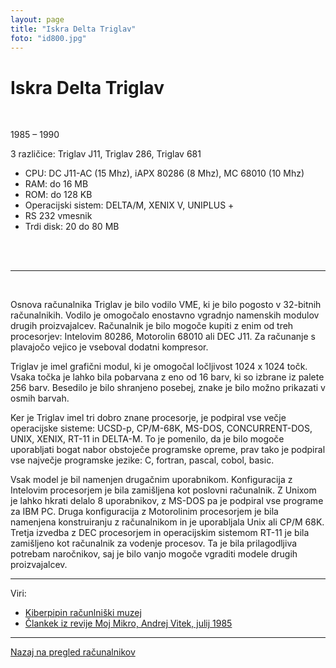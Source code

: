 ```yaml
---
layout: page
title: "Iskra Delta Triglav"
foto: "id800.jpg"
---
```


# Iskra Delta Triglav

<br>

1985 – 1990 

3 različice: Triglav J11, Triglav 286, Triglav 681 

 - CPU: DC J11-AC (15 Mhz), iAPX 80286 (8 Mhz), MC 68010 (10 Mhz) 
 - RAM: do 16 MB 
 - ROM: do 128 KB 
 - Operacijski sistem: DELTA/M, XENIX V, UNIPLUS + 
 - RS 232 vmesnik 
 - Trdi disk: 20 do 80 MB 

<br>
<br>

------

<br>

Osnova računalnika Triglav je bilo vodilo VME, ki je bilo pogosto v 32-bitnih računalnikih. Vodilo je omogočalo enostavno vgradnjo namenskih modulov drugih proizvajalcev. Računalnik je bilo mogoče kupiti z enim od treh procesorjev: Intelovim 80286, Motorolin 68010 ali DEC J11. Za računanje s plavajočo vejico je vseboval dodatni kompresor. 

Triglav je imel grafični modul, ki je omogočal ločljivost 1024 x 1024 točk. Vsaka točka je lahko bila pobarvana z eno od 16 barv, ki so izbrane iz palete 256 barv. Besedilo je bilo shranjeno posebej, znake je bilo možno prikazati v osmih barvah.

Ker je Triglav imel tri dobro znane procesorje, je podpiral vse večje operacijske sisteme: UCSD-p, CP/M-68K, MS-DOS, CONCURRENT-DOS, UNIX, XENIX, RT-11 in DELTA-M. To je pomenilo, da je bilo mogoče uporabljati bogat nabor obstoječe programske opreme, prav tako je podpiral vse največje programske jezike: C, fortran, pascal, cobol, basic.

Vsak model je bil namenjen drugačnim uporabnikom. Konfiguracija z Intelovim procesorjem je bila zamišljena kot poslovni računalnik. Z Unixom je lahko hkrati delalo 8 uporabnikov, z MS-DOS pa je podpiral vse programe za IBM PC. Druga konfiguracija z Motorolinim procesorjem je bila namenjena konstruiranju z računalnikom in je uporabljala Unix ali CP/M 68K. Tretja izvedba z DEC procesorjem in operacijskim sistemom RT-11 je bila zamišljeno kot računalnik za vodenje procesov. Ta je bila prilagodljiva potrebam naročnikov, saj je bilo vanjo mogoče vgraditi modele drugih proizvajalcev.

 


------

Viri:

 - [Kiberpipin računlniški muzej](http://kiberpipin.racunalniski-muzej.si/?page_id=253)
 - [Člankek iz revije Moj Mikro, Andrej Vitek, julij 1985](https://en.wikipedia.org/wiki/PDP-11_architecture)

------

[Nazaj na pregled računalnikov]({{site.base}}/SloRaDe/racunalniki)
